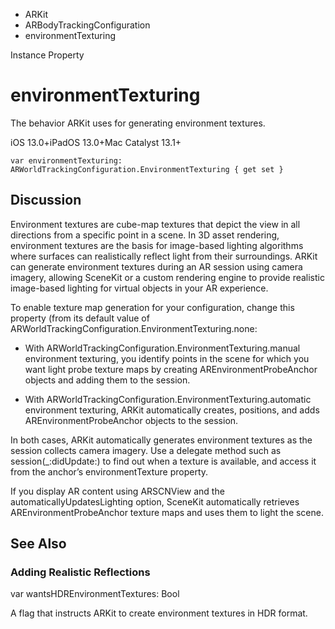 

- ARKit
- ARBodyTrackingConfiguration
-  environmentTexturing 

Instance Property

# environmentTexturing

The behavior ARKit uses for generating environment textures.

iOS 13.0+iPadOS 13.0+Mac Catalyst 13.1+

``` source
var environmentTexturing: ARWorldTrackingConfiguration.EnvironmentTexturing { get set }
```

## Discussion

Environment textures are cube-map textures that depict the view in all directions from a specific point in a scene. In 3D asset rendering, environment textures are the basis for image-based lighting algorithms where surfaces can realistically reflect light from their surroundings. ARKit can generate environment textures during an AR session using camera imagery, allowing SceneKit or a custom rendering engine to provide realistic image-based lighting for virtual objects in your AR experience.

To enable texture map generation for your configuration, change this property (from its default value of ARWorldTrackingConfiguration.EnvironmentTexturing.none:

- With ARWorldTrackingConfiguration.EnvironmentTexturing.manual environment texturing, you identify points in the scene for which you want light probe texture maps by creating AREnvironmentProbeAnchor objects and adding them to the session.

- With ARWorldTrackingConfiguration.EnvironmentTexturing.automatic environment texturing, ARKit automatically creates, positions, and adds AREnvironmentProbeAnchor objects to the session.

In both cases, ARKit automatically generates environment textures as the session collects camera imagery. Use a delegate method such as session(_:didUpdate:) to find out when a texture is available, and access it from the anchor’s environmentTexture property.

If you display AR content using ARSCNView and the automaticallyUpdatesLighting option, SceneKit automatically retrieves AREnvironmentProbeAnchor texture maps and uses them to light the scene.

## See Also

### Adding Realistic Reflections

var wantsHDREnvironmentTextures: Bool

A flag that instructs ARKit to create environment textures in HDR format.

